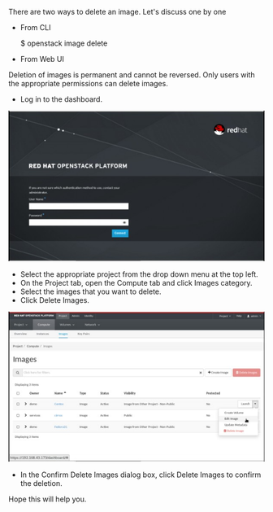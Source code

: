 There are two ways to delete an image. Let's discuss one by one

* From CLI

    $ openstack image delete <image>

* From Web UI

 Deletion of images is permanent and cannot be reversed. Only users with the appropriate permissions can delete images.

* Log in to the dashboard.

![](resources/104E7399171A73388C9BB442276E2914.jpg)

* Select the appropriate project from the drop down menu at the top left.
* On the Project tab, open the Compute tab and click Images category.
* Select the images that you want to delete.
* Click Delete Images.

![](resources/B55357B0FBDB5BCE0CE3769A82D4FA9C.jpg)

* In the Confirm Delete Images dialog box, click Delete Images to confirm the deletion.

Hope this will help you.